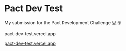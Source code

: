 # Pact Dev Test

My submission for the Pact Development Challenge 💻 🤓

pact-dev-test.vercel.app

[pact-dev-test.vercel.app](pact-dev-test.vercel.app)

